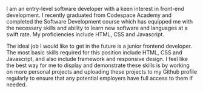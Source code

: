 

I am an entry-level software developer with a keen interest in front-end development. I recently graduated from Codespace Academy and completed the Software Development course which has equipped me with the necessary skills and ability to learn new software and languages at a swift rate. My proficiencies include HTML, CSS and Javascript.

The ideal job I would like to get in the future is a junior frontend developer. The most basic skills required for this position include HTML, CSS and Javascript, and also include framework and responsive design. I feel like the best way for me to display and demonstrate these skills is by working on more personal projects and uploading these projects to my Github profile regularly to ensure that any potential employers have full access to them if needed.
